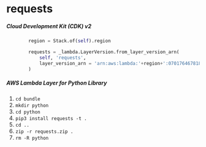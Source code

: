 # requests

##### Cloud Development Kit (CDK) v2

```python
        region = Stack.of(self).region

        requests = _lambda.LayerVersion.from_layer_version_arn(
            self, 'requests',
            layer_version_arn = 'arn:aws:lambda:'+region+':070176467818:layer:requests:2'
        )
```

##### AWS Lambda Layer for Python Library

 1. ```cd bundle```
 2. ```mkdir python```
 3. ```cd python```
 4. ```pip3 install requests -t .```
 5. ```cd ..```
 6. ```zip -r requests.zip .```
 7. ```rm -R python```
